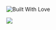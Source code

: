 <p align="left">
  <a><img title="Built With Love" src="https://forthebadge.com/images/badges/built-with-love.svg" ></a>
 </p>
 <p align="left">
  <img src="https://cdn.steamgriddb.com/logo_thumb/9b25fe42899f88af0aba784271eed051.png">  
</p>
